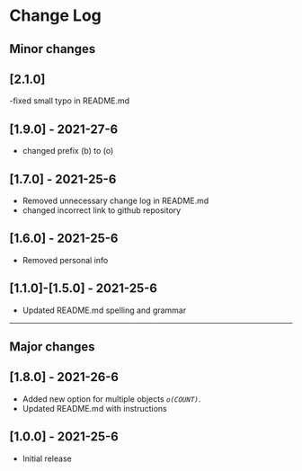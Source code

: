 # Change Log

## Minor changes

## [2.1.0]
-fixed small typo in README.md

## [1.9.0] - 2021-27-6
- changed prefix (b) to (o)

## [1.7.0] - 2021-25-6
- Removed unnecessary change log in README.md
- changed incorrect link to github repository

## [1.6.0] - 2021-25-6
- Removed personal info

## [1.1.0]-[1.5.0] - 2021-25-6
- Updated README.md spelling and grammar
<hr>

## Major changes
## [1.8.0] - 2021-26-6
- Added new option for multiple objects *`o(COUNT)`*. 
- Updated README.md with instructions

## [1.0.0] - 2021-25-6
- Initial release